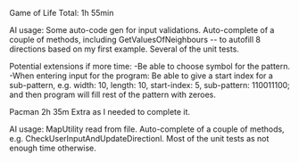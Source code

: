 Game of Life
Total: 1h 55min

AI usage:
Some auto-code gen for input validations.
Auto-complete of a couple of methods, including GetValuesOfNeighbours -- to autofill 8 directions based on my first example.
Several of the unit tests.

Potential extensions if more time:
-Be able to choose symbol for the pattern.
-When entering input for the program: Be able to give a start index for a sub-pattern, e.g. width: 10, length: 10, start-index: 5, sub-pattern: 110011100; and then program will fill rest of the pattern with zeroes.

Pacman
2h 35m
Extra as I needed to complete it.

AI usage: 
MapUtility read from file.
Auto-complete of a couple of methods, e.g. CheckUserInputAndUpdateDirectionl.
Most of the unit tests as not enough time otherwise.